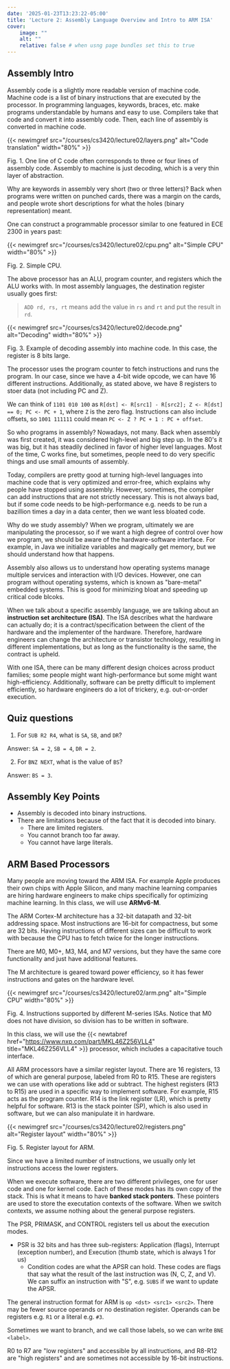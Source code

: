 ```yaml
---
date: '2025-01-23T13:23:22-05:00'
title: 'Lecture 2: Assembly Language Overview and Intro to ARM ISA'
cover:
    image: ""
    alt: ""
    relative: false # when usng page bundles set this to true
---
```


## Assembly Intro

Assembly code is a slightly more readable version of machine code. Machine code is a list of binary instructions that are executed by the processor. In programming languages, keywords, braces, etc. make programs understandable by humans and easy to use. Compilers take that code and convert it into assembly code. Then, each line of assembly is converted in machine code.

{{< newimgref src="/courses/cs3420/lecture02/layers.png" alt="Code translation" width="80%" >}}
<figcaption>Fig. 1. One line of C code often corresponds to three or four lines of assembly code. Assembly to machine is just decoding, which is a very thin layer of abstraction.</figcaption>

Why are keywords in assembly very short (two or three letters)? Back when programs were written on punched cards, there was a margin on the cards, and people wrote short descriptions for what the holes (binary representation) meant.

One can construct a programmable processor similar to one featured in ECE 2300 in years past:

{{< newimgref src="/courses/cs3420/lecture02/cpu.png" alt="Simple CPU" width="80%" >}}
<figcaption>Fig. 2. Simple CPU.</figcaption>

The above processor has an ALU, program counter, and registers which the ALU works with. In most assembly languages, the destination register usually goes first:
> `ADD rd, rs, rt` means add the value in `rs` and `rt` and put the result in `rd`.

{{< newimgref src="/courses/cs3420/lecture02/decode.png" alt="Decoding" width="80%" >}}
<figcaption>Fig. 3. Example of decoding assembly into machine code. In this case, the register is 8 bits large.</figcaption>

The processor uses the program counter to fetch instructions and runs the program. In our case, since we have a 4-bit wide opcode, we can have 16 different instructions. Additionally, as stated above, we have 8 registers to stoer data (not including PC and Z).

We can think of `1101 010 100` as `R[dst] <- R[src1] - R[src2]; Z <- R[dst] == 0; PC <- PC + 1`, where `Z` is the zero flag. Instructions can also include offsets, so `1001 111111` could mean `PC <- Z ? PC + 1 : PC + offset`.

So who programs in assembly? Nowadays, not many. Back when assembly was first created, it was considered high-level and big step up. In the 80's it was big, but it has steadily declined in favor of higher level languages. Most of the time, C works fine, but sometimes, people need to do very specific things and use small amounts of assembly.

Today, compilers are pretty good at turning high-level languages into machine code that is very optimized and error-free, which explains why people have stopped using assembly. However, sometimes, the compiler can add instructions that are not strictly necessary. This is not always bad, but if some code needs to be high-performance e.g. needs to be run a bazillion times a day in a data center, then we want less bloated code.

Why do we study assembly? When we program, ultimately we are manipulating the processor, so if we want a high degree of control over how we program, we should be aware of the hardware-software interface. For example, in Java we initialize variables and magically get memory, but we should understand how that happens.

Assembly also allows us to understand how operating systems manage multiple services and interaction with I/O devices. However, one can program without operating systems, which is known as "bare-metal" embedded systems. This is good for minimizing bloat and speeding up critical code blcoks.

When we talk about a specific assembly language, we are talking about an **instruction set architecture (ISA)**. The ISA describes what the hardware can actually do; it is a contract/specification between the client of the hardware and the implementer of the hardware. Therefore, hardware engineers can change the architecture or transistor technology, resulting in different implementations, but as long as the functionality is the same, the contract is upheld.

With one ISA, there can be many different design choices across product families; some people might want high-performance but some might want high-efficiency. Additionally, software can be pretty difficult to implement efficiently, so hardware engineers do a lot of trickery, e.g. out-or-order execution.

## Quiz questions

1. For `SUB R2 R4`, what is `SA`, `SB`, and `DR`?

Answer: `SA = 2`, `SB = 4`, `DR = 2`.

2. For `BNZ NEXT`, what is the value of `BS`?

Answer: `BS = 3`.

## Assembly Key Points
- Assembly is decoded into binary instructions.
- There are limitations because of the fact that it is decoded into binary.
    - There are limited registers.
    - You cannot branch too far away.
    - You cannot have large literals.

## ARM Based Processors

Many people are moving toward the ARM ISA. For example Apple produces their own chips with Apple Silicon, and many machine learning companies are hiring hardware engineers to make chips specifically for optimizing machine learning. In this class, we will use **ARMv6-M**.

The ARM Cortex-M architecture has a 32-bit datapath and 32-bit addressing space. Most instructions are 16-bit for compactness, but some are 32 bits. Having instructions of different sizes can be difficult to work with because the CPU has to fetch twice for the longer instructions.

There are M0, M0+, M3, M4, and M7 versions, but they have the same core functionality and just have additional features.

The M architecture is geared toward power efficiency, so it has fewer instructions and gates on the hardware level.

{{< newimgref src="/courses/cs3420/lecture02/arm.png" alt="Simple CPU" width="80%" >}}
<figcaption>Fig. 4. Instructions supported by different M-series ISAs. Notice that M0 does not have division, so division has to be written in software.</figcaption>

In this class, we will use the {{< newtabref href="https://www.nxp.com/part/MKL46Z256VLL4" title="MKL46Z256VLL4" >}} processor, which includes a capacitative touch interface.

All ARM processors have a similar register layout. There are 16 registers, 13 of which are general purpose, labeled from R0 to R15. These are registers we can use with operations like add or subtract. The highest registers (R13 to R15) are used in a specific way to implement software. For example, R15 acts as the program counter. R14 is the link register (LR), which is pretty helpful for software. R13 is the stack pointer (SP), which is also used in software, but we can also manipulate it in hardware.

{{< newimgref src="/courses/cs3420/lecture02/registers.png" alt="Register layout" width="80%" >}}
<figcaption>Fig. 5. Register layout for ARM.</figcaption>

Since we have a limited number of instructions, we usually only let instructions access the lower registers.

When we execute software, there are two different privileges, one for user code and one for kernel code. Each of these modes has its own copy of the stack. This is what it means to have **banked stack ponters**. These pointers are used to store the executation contexts of the software. When we switch contexts, we assume nothing about the general purpose registers.

The PSR, PRIMASK, and CONTROL registers tell us about the execution modes.
- PSR is 32 bits and has three sub-registers: Application (flags), Interrupt (exception number), and Execution (thumb state, which is always 1 for us)
    - Condition codes are what the APSR can hold. These codes are flags that say what the result of the last instruction was (N, C, Z, and V). We can suffix an instruction with "S", e.g. `SUBS` if we want to update the APSR.

The general instruction format for ARM is `op <dst> <src1> <src2>`. There may be fewer source operands or no destination register. Operands can be registers e.g. `R1` or a literal e.g. `#3`.

Sometimes we want to branch, and we call those labels, so we can write `BNE <label>`.

R0 to R7 are "low registers" and accessible by all instructions, and R8-R12 are "high registers" and are sometimes not accessible by 16-bit instructions.